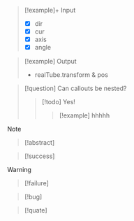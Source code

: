 >[!example]+ Input
> - [x] dir
> - [x] cur
> - [x] axis
> - [x] angle

>[!example] Output
> - realTube.transform & pos


>[!question] Can callouts be nested?
>>[!todo] Yes!
>>>[!example] hhhhh


>[!note]

>[!abstract]

>[!success]

>[!warning]

>[!failure]

>[!bug]

>[!quate]